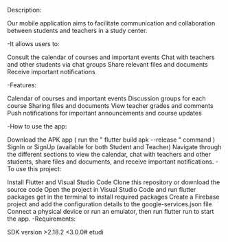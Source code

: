 Description:

Our mobile application aims to facilitate communication and collaboration between students and teachers in a study center.

-It allows users to:

Consult the calendar of courses and important events Chat with teachers and other students via chat groups Share relevant files and documents Receive important notifications

-Features:

Calendar of courses and important events Discussion groups for each course Sharing files and documents View teacher grades and comments Push notifications for important announcements and course updates

-How to use the app:

Download the APK app ( run the " flutter build apk --release " command )
SignIn or SignUp (available for both Student and Teacher)
Navigate through the different sections to view the calendar, chat with teachers and other students, share files and documents, and receive important notifications.
-To use this project:

Install Flutter and Visual Studio Code
Clone this repository or download the source code
Open the project in Visual Studio Code and run flutter packages get in the terminal to install required packages
Create a Firebase project and add the configuration details to the google-services.json file
Connect a physical device or run an emulator, then run flutter run to start the app.
-Requirements:

SDK version >2.18.2 <3.0.0# etudi
